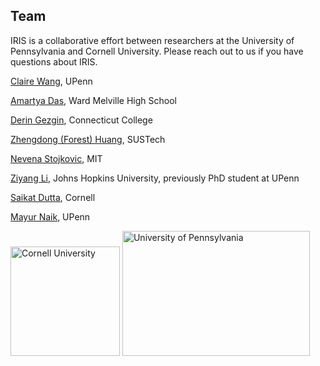 ## Team

IRIS is a collaborative effort between researchers at the University of Pennsylvania and Cornell University. Please reach out to us if you have questions about IRIS.

[Claire Wang](https://clairewang.net), UPenn

[Amartya Das](https://github.com/IcebladeLabs), Ward Melville High School

[Derin Gezgin](https://deringezgin.github.io/), Connecticut College

[Zhengdong (Forest) Huang](https://github.com/FrostyHec), SUSTech

[Nevena Stojkovic](https://www.linkedin.com/in/nevena-stojkovic-3b7a69335), MIT

[Ziyang Li](https://liby99.github.io), Johns Hopkins University, previously PhD student at UPenn

[Saikat Dutta](https://www.cs.cornell.edu/~saikatd), Cornell

[Mayur Naik](https://www.cis.upenn.edu/~mhnaik), UPenn

<img src="https://github.com/user-attachments/assets/37969a67-a3fd-4b4f-9be4-dfeed28d2b48" width="175" height="175" alt="Cornell University" />

<img src="https://github.com/user-attachments/assets/362abdfb-4ca4-46b2-b003-b185ce4d20af" width="300" height="200" alt="University of Pennsylvania"/>
